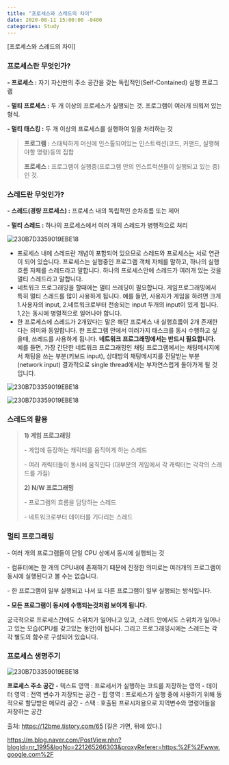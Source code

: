 ```yaml
---
title: "프로세스와 스레드의 차이"
date: 2020-08-11 15:00:00 -0400
categories: Study
---
```

[프로세스와 스레드의 차이]



### 프로세스란 무엇인가?

**- 프로세스 :** 자기 자신만의 주소 공간을 갖는 독립적인(Self-Contained) 실행 프로그램

**- 멀티 프로세스 :** 두 개 이상의 프로세스가 실행되는 것. 프로그램이 여러개 띄워져 있는 형식.

**- 멀티 태스킹 :** 두 개 이상의 프로세스를 실행하여 일을 처리하는 것



> **프로그램 :** 스태틱하게 머신에 인스톨되어있는 인스트럭션(코드, 커맨드, 실행해야할 명령)등의 집합
>
> **프로세스 :** 프로그램이 실행중(프로그램 안의 인스트럭션들이 실행되고 있는 중)인 것.
>
> 

### 스레드란 무엇인가?

**- 스레드(경량 프로세스) :** 프로세스 내의 독립적인 순차흐름 또는 제어

**- 멀티 스레드 :** 하나의 프로세스에서 여러 개의 스레드가 병행적으로 처리

![230B7D3359019EBE18](C:/Users/dnjst/OneDrive/assets/images/study/processAndThread/그림1.jpg)

- 프로세스 내에 스레드란 개념이 포함되어 있으므로 스레드와 프로세스는 서로 연관이 되어 있습니다. 프로세스는 실행중인 프로그램 객체 자체를 말하고, 하나의 실행흐름 자체를 스레드라고 말합니다. 하나의 프로세스안에 스레드가 여러개 있는 것을 멀티 스레드라고 말합니다. 
- 네트워크 프로그래밍을 할때에는 멀티 쓰레딩이 필요합니다. 게임프로그래밍에서 특히 멀티 스레드를 많이 사용하게 됩니다. 예를 들면, 사용자가 게임을 하려면 크게 1.사용자의 input, 2.네트워크로부터 전송되는 input 두개의 input이 있게 됩니다. 1,2는 동시에 병렬적으로 일어나야 합니다.
- 한 프로세스에 스레드가 2개있다는 말은 해단 프로세스 내 실행흐름이 2개 존재한다는 의미와 동일합니다. 한 프로그램 안에서 여러가지 태스크를 동시 수행하고 싶을때, 쓰레드를 사용하게 됩니다. **네트워크 프로그래밍에서는 반드시 필요합니다.** 예를 들면, 가장 간단한 네트워크 프로그래밍인 채팅 프로그램에서는 채팅메시지에서 채팅을 쓰는 부분(키보드 input), 상대방의 채팅메시지를 전달받는 부분(network input) 결과적으로 single thread에서는 부자연스럽게 돌아가게 될 것입니다.

![230B7D3359019EBE18](C:/Users/dnjst/OneDrive/assets/images/study/processAndThread/그림2.png)

![230B7D3359019EBE18](C:/Users/dnjst/OneDrive/assets/images/study/processAndThread/그림3.png)

### 스레드의 활용

> **1) 게임 프로그래밍**
>
> \- 게임에 등장하는 캐릭터를 움직이게 하는 스레드
>
> \- 여러 캐릭터들이 동시에 움직인다 (대부분의 게임에서 각 캐릭터는 각각의 스레드를 가짐)
>
> **2) N/W 프로그래밍**
>
> \- 프로그램의 흐름을 담당하는 스레드
>
> \- 네트워크로부터 데이터를 기다리는 스레드



### 멀티 프로그래밍

\- 여러 개의 프로그램들이 단일 CPU 상에서 동시에 실행되는 것

\- 컴퓨터에는 한 개의 CPU내에 존재하기 때문에 진정한 의미로는 여러개의 프로그램이 동시에 실행된다고 볼 수는 없습니다.

\- 한 프로그램이 일부 실행되고 나서 또 다른 프로그램이 일부 실행되는 방식입니다.

**- 모든 프로그램이 동시에 수행되는것처럼 보이게 됩니다.**





궁극적으로 프로세스간에도 스위치가 일어나고 있고, 스레드 안에서도 스위치가 일어나고 있는 모습(CPU를 갖고있는 동안)이 됩니다. 그리고 프로그래밍시에는 스레드는 각각 별도의 함수로 구성되어 있습니다.



### 프로세스 생명주기

![230B7D3359019EBE18](C:/Users/dnjst/OneDrive/assets/images/study/processAndThread/그림4.png)



**프로세스 주소 공간**
\- 텍스트 영역 : 프로세서가 실행하는 코드를 저장하는 영역
\- 데이터 영역 : 전역 변수가 저장되는 공간
\- 힙 영역 : 프로세스가 실행 중에 사용하기 위해 동적으로 할당받은 메모리 공간
\- 스택 : 호출된 프로시저용으로 지역변수와 명령어들을 저장하는 공간





출처: https://12bme.tistory.com/65 [길은 가면, 뒤에 있다.]

https://m.blog.naver.com/PostView.nhn?blogId=nr_1995&logNo=221265266303&proxyReferer=https:%2F%2Fwww.google.com%2F